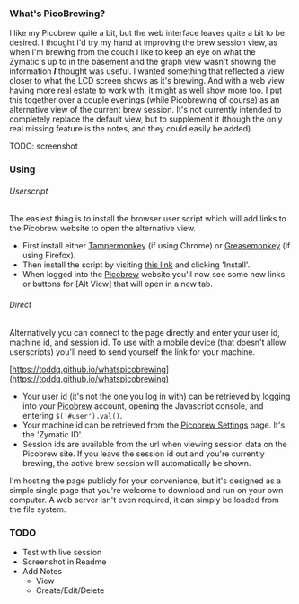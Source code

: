 ### What's PicoBrewing?

I like my Picobrew quite a bit, but the web interface leaves quite a bit to be desired.  I thought I'd try my hand at improving the brew session view, as when I'm brewing from the couch I like to keep an eye on what the Zymatic's up to in the basement and the graph view wasn't showing the information ***I*** thought was useful.  I wanted something that reflected a view closer to what the LCD screen shows as it's brewing.  And with a web view having more real estate to work with, it might as well show more too.  I put this together over a couple evenings (while Picobrewing of course) as an alternative view of the current brew session.  It's not currently intended to completely replace the default view, but to supplement it (though the only real missing feature is the notes, and they could easily be added).

TODO: screenshot

### Using

###### Userscript
The easiest thing is to install the browser user script which will add links to the Picobrew website to open the alternative view.  

- First install either [Tampermonkey](https://chrome.google.com/webstore/detail/tampermonkey/dhdgffkkebhmkfjojejmpbldmpobfkfo?hl=en) (if using Chrome) or [Greasemonkey](https://addons.mozilla.org/en-us/firefox/addon/greasemonkey/) (if using Firefox).
- Then install the script by visiting [this link](http://toddq.github.io/whatspicobrewing/userscript/picobrew.user.js) and clicking 'Install'.
- When logged into the [Picobrew](https://picobrew.com/) website you'll now see some new links or buttons for [Alt View] that will open in a new tab.

###### Direct
Alternatively you can connect to the page directly and enter your user id, machine id, and session id. To use with a mobile device (that doesn't allow userscripts) you'll need to send yourself the link for your machine.

[https://toddq.github.io/whatspicobrewing](https://toddq.github.io/whatspicobrewing)

- Your user id (it's not the one you log in with) can be retrieved by logging into your [Picobrew](https://picobrew.com/) account, opening the Javascript console, and entering `$('#user').val()`.
- Your machine id can be retrieved from the [Picobrew Settings](https://picobrew.com/Members/User/EditSettings.cshtml) page.  It's the 'Zymatic ID'.
- Session ids are available from the url when viewing session data on the Picobrew site.  If you leave the session id out and you're currently brewing, the active brew session will automatically be shown.

I'm hosting the page publicly for your convenience, but it's designed as a simple single page that you're welcome to download and run on your own computer.  A web server isn't even required, it can simply be loaded from the file system.


### TODO

- Test with live session
- Screenshot in Readme
- Add Notes
    - View
    - Create/Edit/Delete
